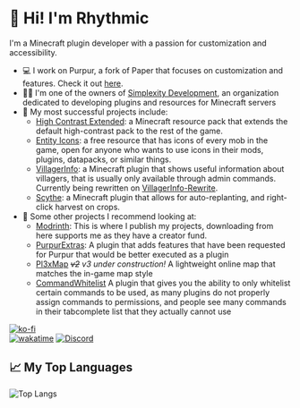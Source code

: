 # 🎵 Hi! I'm Rhythmic

I'm a Minecraft plugin developer with a passion for customization and accessibility. 

- 💻 I work on Purpur, a fork of Paper that focuses on customization and features. Check it out [here](https://github.com/PurpurMC/Purpur).
- 👨‍💻 I'm one of the owners of [Simplexity Development](https://github.com/Simplexity-Development), an organization dedicated to developing plugins and resources for Minecraft servers
- 🎨 My most successful projects include:
    - [High Contrast Extended](https://github.com/Simplexity-Development/High_Contrast_Extended): a Minecraft resource pack that extends the default high-contrast pack to the rest of the game.
    - [Entity Icons](https://github.com/Simplexity-Development/Entity-Icons): a free resource that has icons of every mob in the game, open for anyone who wants to use icons in their mods, plugins, datapacks, or similar things.
    - [VillagerInfo](https://github.com/Simplexity-Development/VillagerInfo): a Minecraft plugin that shows useful information about villagers, that is usually only available through admin commands. Currently being rewritten on [VillagerInfo-Rewrite](https://github.com/Simplexity-Development/VillagerInfo-Rewrite).
    - [Scythe](https://github.com/Simplexity-Development/Scythe): a Minecraft plugin that allows for auto-replanting, and right-click harvest on crops.
- 📝 Some other projects I recommend looking at:
    - [Modrinth](https://modrinth.com/user/Rhythmic): This is where I publish my projects, downloading from here supports me as they have a creator fund.
    - [PurpurExtras](https://github.com/PurpurMC/PurpurExtras): A plugin that adds features that have been requested for Purpur that would be better executed as a plugin
    - [Pl3xMap](https://github.com/BillyGalbreath/Pl3xMap) *~~v2~~ v3 under construction!* A lightweight online map that matches the in-game map style
    - [CommandWhitelist](https://github.com/YouHaveTrouble/CommandWhitelist) A plugin that gives you the ability to only whitelist certain commands to be used, as many plugins do not properly assign commands to permissions, and people see many commands in their tabcomplete list that they actually cannot use


[![ko-fi](https://ko-fi.com/img/githubbutton_sm.svg)](https://ko-fi.com/E1E8DZGDF)
<br>[![wakatime](https://wakatime.com/badge/user/bf4f6f62-0e88-4b6f-8363-aac43611fe08.svg?style=flat-square)](https://wakatime.com/@bf4f6f62-0e88-4b6f-8363-aac43611fe08)
[![Discord](https://img.shields.io/badge/Discord-join-7289DA?logo=discord&logoColor=7289DA&style=flat-square)](https://discord.gg/qe3YQrbegA)

## 📈 My Top Languages
![Top Langs](https://github-readme-stats.vercel.app/api/top-langs/?username=rhythmicsys&layout=compact&theme=react&hide_progress=true)

